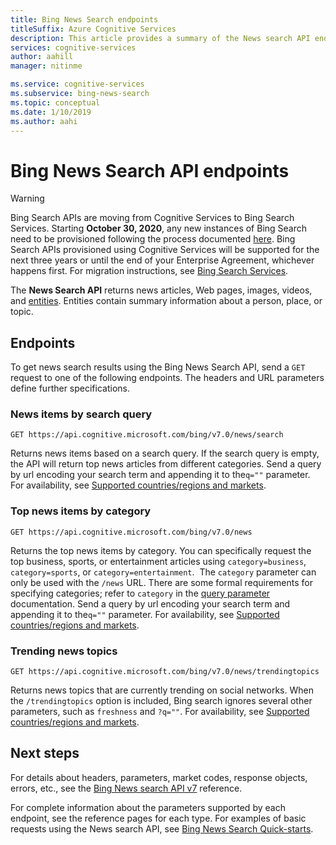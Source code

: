 ```yaml
---
title: Bing News Search endpoints
titleSuffix: Azure Cognitive Services
description: This article provides a summary of the News search API endpoints; news, top news, and trending news.
services: cognitive-services
author: aahill
manager: nitinme

ms.service: cognitive-services
ms.subservice: bing-news-search
ms.topic: conceptual
ms.date: 1/10/2019
ms.author: aahi
---
```


# Bing News Search API endpoints

> [!WARNING]
> Bing Search APIs are moving from Cognitive Services to Bing Search Services. Starting **October 30, 2020**, any new instances of Bing Search need to be provisioned following the process documented [here](https://aka.ms/cogsvcs/bingmove).
> Bing Search APIs provisioned using Cognitive Services will be supported for the next three years or until the end of your Enterprise Agreement, whichever happens first.
> For migration instructions, see [Bing Search Services](https://aka.ms/cogsvcs/bingmigration).

The **News Search API** returns news articles, Web pages, images, videos, and [entities](https://docs.microsoft.com/azure/cognitive-services/bing-entities-search/search-the-web). Entities contain summary information about a person, place, or topic.

## Endpoints

To get news search results using the Bing News Search API, send a `GET` request to one of the following endpoints. The headers and URL parameters define further specifications.

### News items by search query

```
GET https://api.cognitive.microsoft.com/bing/v7.0/news/search
```

Returns news items based on a search query. If the search query is empty, the API will return top news articles from different categories. Send a query by url encoding your search term and appending it to the`q=""` parameter. For availability, see [Supported countries/regions and markets](language-support.md#supported-markets-for-news-search-endpoint).

### Top news items by category

```
GET https://api.cognitive.microsoft.com/bing/v7.0/news  
```

Returns the top news items by category. You can specifically request the top business, sports, or entertainment articles using `category=business`, `category=sports`, or `category=entertainment`.  The `category` parameter can only be used with the `/news` URL. There are some formal requirements for specifying categories; refer to `category` in the [query parameter](https://docs.microsoft.com/rest/api/cognitiveservices-bingsearch/bing-news-api-v7-reference#query-parameters) documentation. Send a query by url encoding your search term and appending it to the`q=""` parameter. For availability, see [Supported countries/regions and markets](language-support.md#supported-markets-for-news-endpoint).

### Trending news topics 

```
GET https://api.cognitive.microsoft.com/bing/v7.0/news/trendingtopics
```

Returns news topics that are currently trending on social networks. When the `/trendingtopics` option is included, Bing search ignores several other parameters, such as `freshness` and `?q=""`. For availability, see [Supported countries/regions and markets](language-support.md#supported-markets-for-news-trending-endpoint).

## Next steps

For details about headers, parameters, market codes, response objects, errors, etc., see the [Bing News search API v7](https://docs.microsoft.com/rest/api/cognitiveservices-bingsearch/bing-news-api-v7-reference) reference.

For complete information about the parameters supported by each endpoint, see the reference pages for each type.
For examples of basic requests using the News search API, see [Bing News Search Quick-starts](https://docs.microsoft.com/azure/cognitive-services/bing-news-search).
